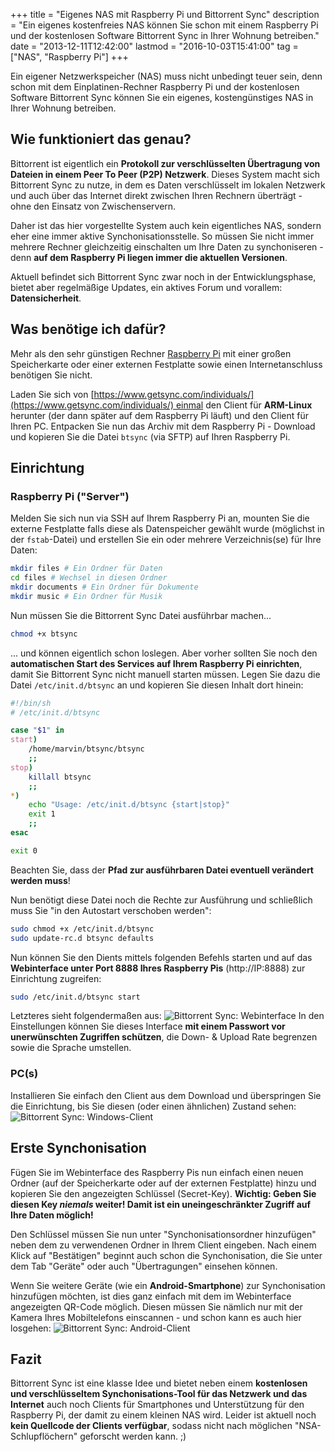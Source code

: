 +++
title       = "Eigenes NAS mit Raspberry Pi und Bittorrent Sync"
description = "Ein eigenes kostenfreies NAS können Sie schon mit einem Raspberry Pi und der kostenlosen Software Bittorrent Sync in Ihrer Wohnung betreiben."
date        = "2013-12-11T12:42:00"
lastmod     = "2016-10-03T15:41:00"
tag         = ["NAS", "Raspberry Pi"]
+++

Ein eigener Netzwerkspeicher (NAS) muss nicht unbedingt teuer sein, denn schon mit dem Einplatinen-Rechner Raspberry Pi und der kostenlosen Software Bittorrent Sync können Sie ein eigenes, kostengünstiges NAS in Ihrer Wohnung betreiben.

<!--more-->

## Wie funktioniert das genau?
Bittorrent ist eigentlich ein **Protokoll zur verschlüsselten Übertragung von Dateien in einem Peer To Peer (P2P) Netzwerk**. Dieses System macht sich Bittorrent Sync zu nutze, in dem es Daten verschlüsselt im lokalen Netzwerk und auch über das Internet direkt zwischen Ihren Rechnern überträgt - ohne den Einsatz von Zwischenservern.

Daher ist das hier vorgestellte System auch kein eigentliches NAS, sondern eher eine immer aktive Synchonisationsstelle. So müssen Sie nicht immer mehrere Rechner gleichzeitig einschalten um Ihre Daten zu synchoniseren - denn **auf dem Raspberry Pi liegen immer die aktuellen Versionen**.

Aktuell befindet sich Bittorrent Sync zwar noch in der Entwicklungsphase, bietet aber regelmäßige Updates, ein aktives Forum und vorallem: **Datensicherheit**.

## Was benötige ich dafür?
Mehr als den sehr günstigen Rechner [Raspberry Pi](/artikel/raspberry-pi-review/) mit einer großen Speicherkarte oder einer externen Festplatte sowie einen Internetanschluss benötigen Sie nicht.

Laden Sie sich von [https://www.getsync.com/individuals/](https://www.getsync.com/individuals/) einmal den Client für **ARM-Linux** herunter (der dann später auf dem Raspberry Pi läuft) und den Client für Ihren PC.
Entpacken Sie nun das Archiv mit dem Raspberry Pi - Download und kopieren Sie die Datei `btsync` (via SFTP) auf Ihren Raspberry Pi.

## Einrichtung

### Raspberry Pi ("Server")
Melden Sie sich nun via SSH auf Ihrem Raspberry Pi an, mounten Sie die externe Festplatte falls diese als Datenspeicher gewählt wurde (möglichst in der `fstab`-Datei) und erstellen Sie ein oder mehrere Verzeichnis(se) für Ihre Daten:
```bash
mkdir files # Ein Ordner für Daten
cd files # Wechsel in diesen Ordner
mkdir documents # Ein Ordner für Dokumente
mkdir music # Ein Ordner für Musik
```

Nun müssen Sie die Bittorrent Sync Datei ausführbar machen...
```bash
chmod +x btsync
```
... und können eigentlich schon loslegen. Aber vorher sollten Sie noch den **automatischen Start des Services auf Ihrem Raspberry Pi einrichten**, damit Sie Bittorrent Sync nicht manuell starten müssen. Legen Sie dazu die Datei `/etc/init.d/btsync` an und kopieren Sie diesen Inhalt dort hinein:
```bash
#!/bin/sh
# /etc/init.d/btsync

case "$1" in
start)
	/home/marvin/btsync/btsync
	;;
stop)
	killall btsync
	;;
*)
	echo "Usage: /etc/init.d/btsync {start|stop}"
	exit 1
	;;
esac

exit 0
```
Beachten Sie, dass der **Pfad zur ausführbaren Datei eventuell verändert werden muss**!

Nun benötigt diese Datei noch die Rechte zur Ausführung und schließlich muss Sie "in den Autostart verschoben werden":
```bash
sudo chmod +x /etc/init.d/btsync
sudo update-rc.d btsync defaults
```

Nun können Sie den Dients mittels folgenden Befehls starten und auf das **Webinterface unter Port 8888 Ihres Raspberry Pis** (http://IP:8888) zur Einrichtung zugreifen:
```bash
sudo /etc/init.d/btsync start
```

Letzteres sieht folgendermaßen aus:
![Bittorrent Sync: Webinterface](/images/eigenes-nas-mit-raspberry-pi-und-bittorrent-sync/Webinterface.png)
In den Einstellungen können Sie dieses Interface **mit einem Passwort vor unerwünschten Zugriffen schützen**, die Down- & Upload Rate begrenzen sowie die Sprache umstellen.

### PC(s)
Installieren Sie einfach den Client aus dem Download und überspringen Sie die Einrichtung, bis Sie diesen (oder einen ähnlichen) Zustand sehen:
![Bittorrent Sync: Windows-Client](/images/eigenes-nas-mit-raspberry-pi-und-bittorrent-sync/Windows.png)

## Erste Synchonisation
Fügen Sie im Webinterface des Raspberry Pis nun einfach einen neuen Ordner (auf der Speicherkarte oder auf der externen Festplatte) hinzu und kopieren Sie den angezeigten Schlüssel (Secret-Key).
**Wichtig: Geben Sie diesen Key *niemals* weiter! Damit ist ein uneingeschränkter Zugriff auf Ihre Daten möglich!**

Den Schlüssel müssen Sie nun unter "Synchonisationsordner hinzufügen" neben dem zu verwendenen Ordner in Ihrem Client eingeben. Nach einem Klick auf "Bestätigen" beginnt auch schon die Synchonisation, die Sie unter dem Tab "Geräte" oder auch "Übertragungen" einsehen können.

Wenn Sie weitere Geräte (wie ein **Android-Smartphone**) zur Synchonisation hinzufügen möchten, ist dies ganz einfach mit dem im Webinterface angezeigten QR-Code möglich. Diesen müssen Sie nämlich nur mit der Kamera Ihres Mobiltelefons einscannen - und schon kann es auch hier losgehen:
![Bittorrent Sync: Android-Client](/images/eigenes-nas-mit-raspberry-pi-und-bittorrent-sync/Android.png)

## Fazit
Bittorrent Sync ist eine klasse Idee und bietet neben einem **kostenlosen und verschlüsseltem Synchonisations-Tool für das Netzwerk und das Internet** auch noch Clients für Smartphones und Unterstützung für den Raspberry Pi, der damit zu einem kleinen NAS wird.
Leider ist aktuell noch **kein Quellcode der Clients verfügbar**, sodass nicht nach möglichen "NSA-Schlupflöchern" geforscht werden kann. ;)
